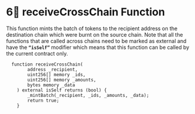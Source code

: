 # 6⃣ receiveCrossChain Function

This function mints the batch of tokens to the recipient address on the destination chain which were burnt on the source chain. Note that all the functions that are called across chains need to be marked as external and have the **`“isSelf”`** modifier which means that this function can be called by the current contract only.

```solidity
  function receiveCrossChain(
        address _recipient,
        uint256[] memory _ids,
        uint256[] memory _amounts,
        bytes memory _data
    ) external isSelf returns (bool) {
        _mintBatch(_recipient, _ids, _amounts, _data);
        return true;
    }
```
